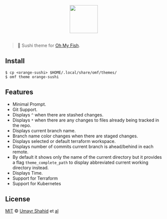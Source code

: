 <div align="center">
  <a href="http://github.com/oh-my-fish/oh-my-fish">
  <img width=90px  src="https://cloud.githubusercontent.com/assets/8317250/8510172/f006f0a4-230f-11e5-98b6-5c2e3c87088f.png">
  </a>
</div>
<br>

> 🍣 Sushi theme for [Oh My Fish][omf-link].

## Install

```fish
$ cp <orange-sushi> $HOME/.local/share/omf/themes/
$ omf theme orange-sushi
```

## Features

* Minimal Prompt.
* Git Support.
* Displays `^` when there are stashed changes.
* Displays `*` when there are any changes to files already being tracked in the repo.
* Displays current branch name.
* Branch name color changes when there are staged changes.
* Displays selected or default terraform workspace.
* Displays number of commits current branch is ahead/behind in each remote.
* By default it shows only the name of the current directory but it provides a flag `theme_complete_path` to display abbreviated current working directory instead.
* Displays Time.
* Support for Terraform
* Support for Kubernetes

## License

[MIT][mit] © [Umayr Shahid][author] et [al][contributors]

[mit]:            http://opensource.org/licenses/MIT
[author]:         http://github.com/umayr
[contributors]:   https://github.com/umayr/sushi/graphs/contributors
[omf-link]:       https://www.github.com/oh-my-fish/oh-my-fish

[license-badge]:  https://img.shields.io/badge/license-MIT-007EC7.svg?style=flat-square
